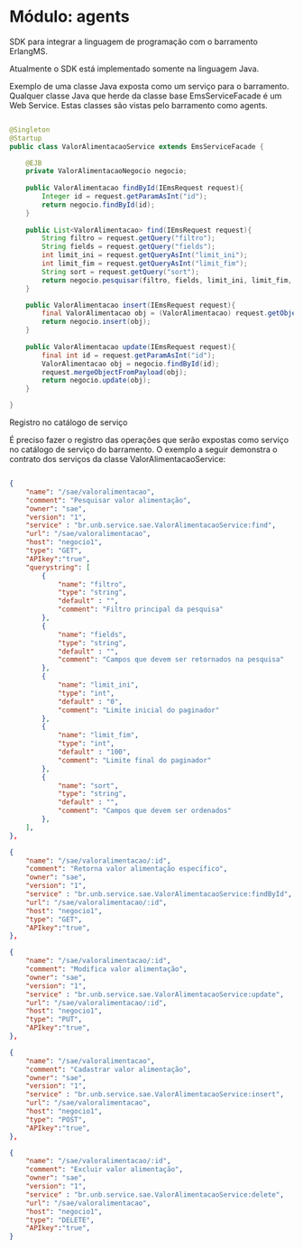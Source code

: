 # Módulo: agents

SDK para integrar a linguagem de programação com o barramento ErlangMS.

Atualmente o SDK está implementado somente na linguagem Java.

Exemplo de uma classe Java exposta como um serviço para o barramento. Qualquer classe Java que herde da classe base EmsServiceFacade é um Web Service. Estas classes são vistas pelo barramento como agents.



```java

@Singleton
@Startup
public class ValorAlimentacaoService extends EmsServiceFacade {

	@EJB
	private ValorAlimentacaoNegocio negocio;
	
	public ValorAlimentacao findById(IEmsRequest request){
		Integer id = request.getParamAsInt("id");
		return negocio.findById(id);
	}
	
	public List<ValorAlimentacao> find(IEmsRequest request){
		String filtro = request.getQuery("filtro");
		String fields = request.getQuery("fields");
		int limit_ini = request.getQueryAsInt("limit_ini");
		int limit_fim = request.getQueryAsInt("limit_fim");
		String sort = request.getQuery("sort");
		return negocio.pesquisar(filtro, fields, limit_ini, limit_fim, sort);
	}

	public ValorAlimentacao insert(IEmsRequest request){
		final ValorAlimentacao obj = (ValorAlimentacao) request.getObject(ValorAlimentacao.class);
		return negocio.insert(obj);
	}
	
	public ValorAlimentacao update(IEmsRequest request){
		final int id = request.getParamAsInt("id");
		ValorAlimentacao obj = negocio.findById(id);
		request.mergeObjectFromPayload(obj);
		return negocio.update(obj);
	}

}

```

Registro no catálogo de serviço

É preciso fazer o registro das operações que serão expostas como serviço no catálogo de serviço do barramento. O exemplo a seguir demonstra o contrato dos serviços da classe ValorAlimentacaoService:


```json

{
    "name": "/sae/valoralimentacao",
	"comment": "Pesquisar valor alimentação",
	"owner": "sae",
	"version": "1",
	"service" : "br.unb.service.sae.ValorAlimentacaoService:find",
	"url": "/sae/valoralimentacao",
	"host": "negocio1",
	"type": "GET",
	"APIkey":"true",
	"querystring": [
		{
			"name": "filtro",
			"type": "string",
			"default" : "",
			"comment": "Filtro principal da pesquisa"
		},
		{
			"name": "fields",
			"type": "string",
			"default" : "",
			"comment": "Campos que devem ser retornados na pesquisa"
		},
		{
			"name": "limit_ini",
			"type": "int",
			"default" : "0",
			"comment": "Limite inicial do paginador"
		},
		{
			"name": "limit_fim",
			"type": "int",
			"default" : "100",
			"comment": "Limite final do paginador"
		},
		{
			"name": "sort",
			"type": "string",
			"default" : "",
			"comment": "Campos que devem ser ordenados"
		},
	],
},

{
    "name": "/sae/valoralimentacao/:id",
	"comment": "Retorna valor alimentação específico",
	"owner": "sae",
	"version": "1",
	"service" : "br.unb.service.sae.ValorAlimentacaoService:findById",
	"url": "/sae/valoralimentacao/:id",
	"host": "negocio1",
	"type": "GET",
	"APIkey":"true",
},

{
    "name": "/sae/valoralimentacao/:id",
	"comment": "Modifica valor alimentação",
	"owner": "sae",
	"version": "1",
	"service" : "br.unb.service.sae.ValorAlimentacaoService:update",
	"url": "/sae/valoralimentacao/:id",
	"host": "negocio1",
	"type": "PUT",
	"APIkey":"true",
},

{
    "name": "/sae/valoralimentacao",
	"comment": "Cadastrar valor alimentação",
	"owner": "sae",
	"version": "1",
	"service" : "br.unb.service.sae.ValorAlimentacaoService:insert",
	"url": "/sae/valoralimentacao",
	"host": "negocio1",
	"type": "POST",
	"APIkey":"true",
},

{
    "name": "/sae/valoralimentacao/:id",
	"comment": "Excluir valor alimentação",
	"owner": "sae",
	"version": "1",
	"service" : "br.unb.service.sae.ValorAlimentacaoService:delete",
	"url": "/sae/valoralimentacao",
	"host": "negocio1",
	"type": "DELETE",
	"APIkey":"true",
}


```




